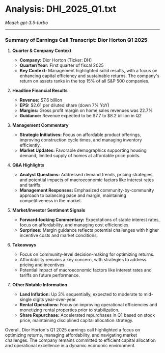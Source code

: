 # Analysis: DHI_2025_Q1.txt

*Model: gpt-3.5-turbo*

---

### Summary of Earnings Call Transcript: Dior Horton Q1 2025

1. **Quarter & Company Context**
   - **Company:** Dior Horton (Ticker: DH)
   - **Quarter/Year:** First quarter of fiscal 2025
   - **Key Context:** Management highlighted solid results, with a focus on enhancing capital efficiency and sustainable returns. The company's return on assets ranks in the top 15% of all S&P 500 companies.

2. **Headline Financial Results**
   - **Revenue:** $7.6 billion
   - **EPS:** $2.61 per diluted share (down 7% YoY)
   - **Margins:** Gross profit margin on home sales revenues was 22.7%
   - **Guidance:** Revenue expected to be $7.7 to $8.2 billion in Q2

3. **Management Commentary**
   - **Strategic Initiatives:** Focus on affordable product offerings, improving construction cycle times, and managing inventory efficiently.
   - **Market Updates:** Favorable demographics supporting housing demand, limited supply of homes at affordable price points.

4. **Q&A Highlights**
   - **Analyst Questions:** Addressed demand trends, pricing strategies, and potential impacts of macroeconomic factors like interest rates and tariffs.
   - **Management Responses:** Emphasized community-by-community approach to balancing pace and margin, maintaining competitiveness in the market.

5. **Market/Investor Sentiment Signals**
   - **Forward-looking Commentary:** Expectations of stable interest rates, focus on affordability, and managing cost efficiencies.
   - **Surprises:** Margin guidance reflects potential challenges with higher incentive costs and market conditions.

6. **Takeaways**
   - Focus on community-level decision-making for optimizing returns.
   - Affordability remains a key concern, with strategies to address pricing and incentives.
   - Potential impact of macroeconomic factors like interest rates and tariffs on future performance.

7. **Other Notable Information**
   - **Land Inflation:** Up 3% sequentially, expected to moderate to mid-single digits year-over-year.
   - **Rental Operations:** Focus on improving operational efficiencies and monetizing rental properties prior to stabilization.
   - **Share Repurchase:** Accelerated repurchases in Q1 based on stock price, maintaining disciplined capital allocation strategy.

Overall, Dior Horton's Q1 2025 earnings call highlighted a focus on optimizing returns, managing affordability, and navigating market challenges. The company remains committed to efficient capital allocation and operational excellence in a dynamic economic environment.